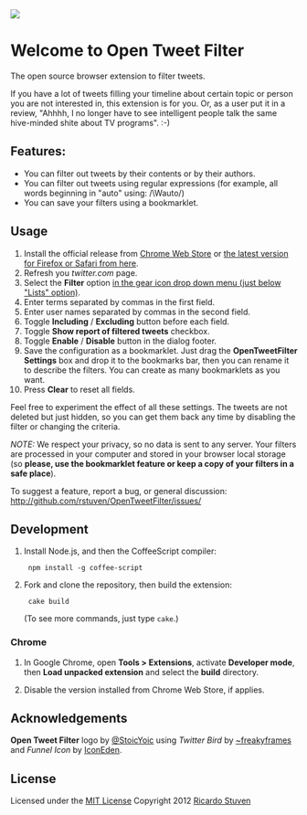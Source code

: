 <img src="https://github.com/rstuven/OpenTweetFilter/raw/master/assets/tile.440x280.png">

# Welcome to Open Tweet Filter

The open source browser extension to filter tweets.

If you have a lot of tweets filling your timeline about certain topic or person you are not interested in, this extension is for you.
Or, as a user put it in a review, "Ahhhh, I no longer have to see intelligent people talk the same hive-minded shite about TV programs". :-)

## Features:
- You can filter out tweets by their contents or by their authors.
- You can filter out tweets using regular expressions (for example, all words beginning in "auto" using:  /\Wauto/) 
- You can save your filters using a bookmarklet.

## Usage

1. Install the official release from [Chrome Web Store](https://chrome.google.com/webstore/detail/bdmjagdcpkfpebaaffpafncgkleijako) or [the latest version for Firefox or Safari from here](https://github.com/rstuven/OpenTweetFilter/tree/packages).
1. Refresh you *twitter.com* page.
1. Select the **Filter** option [in the gear icon drop down menu (just below "Lists" option)](http://goo.gl/iZCX8).
1. Enter terms separated by commas in the first field.
1. Enter user names separated by commas in the second field.
1. Toggle **Including** / **Excluding** button before each field.
1. Toggle **Show report of filtered tweets** checkbox.
1. Toggle **Enable** / **Disable** button in the dialog footer.
1. Save the configuration as a bookmarklet. Just drag the **OpenTweetFilter Settings** box and drop it to the bookmarks bar, then you can rename it to describe the filters. You can create as many bookmarklets as you want.
1. Press **Clear** to reset all fields.

Feel free to experiment the effect of all these settings. The tweets are not deleted but just hidden, so you can get them back any time by disabling the filter or changing the criteria.

*NOTE:* We respect your privacy, so no data is sent to any server. Your filters are processed in your computer and stored in your browser local storage (so **please, use the bookmarklet feature or keep a copy of your filters in a safe place**).

To suggest a feature, report a bug, or general discussion:
http://github.com/rstuven/OpenTweetFilter/issues/

## Development

1. Install Node.js, and then the CoffeeScript compiler:

		npm install -g coffee-script

1. Fork and clone the repository, then build the extension:

		cake build

	(To see more commands, just type `cake`.)

### Chrome

1. In Google Chrome, open **Tools > Extensions**, activate **Developer mode**, then **Load unpacked extension** and select the **build** directory.

1. Disable the version installed from Chrome Web Store, if applies.

## Acknowledgements

**Open Tweet Filter** logo by [@StoicYoic](https://twitter.com/StoicYoic) using *Twitter Bird* by [~freakyframes](http://freakyframes.deviantart.com/art/Twitter-Bird-127757230) and *Funnel Icon* by [IconEden](http://www.veryicon.com/icons/system/fresh-addon/funnel.html).

## License

Licensed under the [MIT License](http://creativecommons.org/licenses/MIT/)
Copyright 2012 [Ricardo Stuven](mailto:rstuven@gmail.com)
